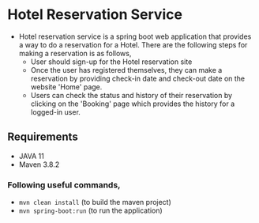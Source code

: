 # Hotel Reservation Service

- Hotel reservation service is a spring boot web application that provides a way to do a reservation for a Hotel. There are the following steps for making a reservation is as follows,
  - User should sign-up for the Hotel reservation site
  - Once the user has registered themselves, they can make a reservation by providing check-in date and check-out date on the website 'Home' page.
  - Users can check the status and history of their reservation by clicking on the 'Booking' page which provides the history for a logged-in user.

## Requirements

- JAVA 11
- Maven 3.8.2

### Following useful commands,

- ```mvn clean install```  (to build the maven project)
- ```mvn spring-boot:run``` (to run the application)